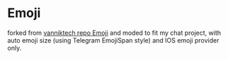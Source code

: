 # Emoji

forked from [vanniktech repo Emoji](https://github.com/vanniktech/Emoji) and moded to fit my chat project, with auto emoji size (using Telegram EmojiSpan style) and IOS emoji provider only. 
